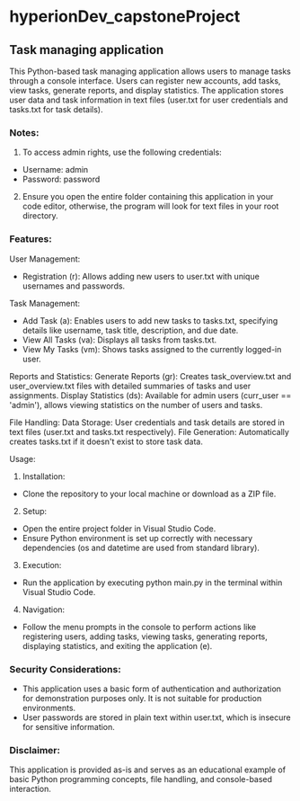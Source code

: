 # hyperionDev_capstoneProject

## Task managing application 

This Python-based task managing application allows users to manage tasks through a console interface. Users can register new accounts, add tasks, view tasks, generate reports, and display statistics. The application stores user data and task information in text files (user.txt for user credentials and tasks.txt for task details).

### Notes:
1. To access admin rights, use the following credentials:
- Username: admin
- Password: password
2. Ensure you open the entire folder containing this application in your code editor, otherwise, the program will look for text files in your root directory.
  
### Features:
User Management:
- Registration (r): Allows adding new users to user.txt with unique usernames and passwords.

Task Management:
- Add Task (a): Enables users to add new tasks to tasks.txt, specifying details like username, task title, description, and due date.
- View All Tasks (va): Displays all tasks from tasks.txt.
- View My Tasks (vm): Shows tasks assigned to the currently logged-in user.

Reports and Statistics:
Generate Reports (gr): Creates task_overview.txt and user_overview.txt files with detailed summaries of tasks and user assignments.
Display Statistics (ds): Available for admin users (curr_user == 'admin'), allows viewing statistics on the number of users and tasks.

File Handling:
Data Storage: User credentials and task details are stored in text files (user.txt and tasks.txt respectively).
File Generation: Automatically creates tasks.txt if it doesn't exist to store task data.

Usage:
1. Installation:
- Clone the repository to your local machine or download as a ZIP file.

2. Setup:
- Open the entire project folder in Visual Studio Code.
- Ensure Python environment is set up correctly with necessary dependencies (os and datetime are used from standard library).

3. Execution:
- Run the application by executing python main.py in the terminal within Visual Studio Code.

4. Navigation:
- Follow the menu prompts in the console to perform actions like registering users, adding tasks, viewing tasks, generating reports, displaying statistics, and exiting the application (e).

### Security Considerations:
- This application uses a basic form of authentication and authorization for demonstration purposes only. It is not suitable for production environments.
- User passwords are stored in plain text within user.txt, which is insecure for sensitive information.

### Disclaimer:
This application is provided as-is and serves as an educational example of basic Python programming concepts, file handling, and console-based interaction.
